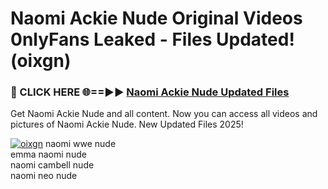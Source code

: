 # Naomi Ackie Nude Original Videos 0nlyFans Leaked - Files Updated! (oixgn)

<h3>🔴 CLICK HERE 🌐==►► <a href="https://tinyurl.com/4mcuefdz" rel="nofollow">Naomi Ackie Nude Updated Files</a></h3>

Get Naomi Ackie Nude and all content. Now you can access all videos and pictures of Naomi Ackie Nude. New Updated Files 2025!

[![oixgn](https://i.imgur.com/StAQSOY.gif)](https://tinyurl.com/4mcuefdz)
naomi wwe nude<br>
emma naomi nude<br>
naomi cambell nude<br>
naomi neo nude